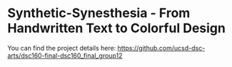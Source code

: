 # Synthetic-Synesthesia - From Handwritten Text to Colorful Design
You can find the project details here:
https://github.com/ucsd-dsc-arts/dsc160-final-dsc160_final_group12 
